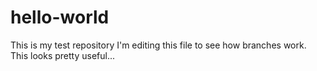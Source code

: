 # hello-world
This is my test repository
I'm editing this file to see how branches work.  
This looks pretty useful...
